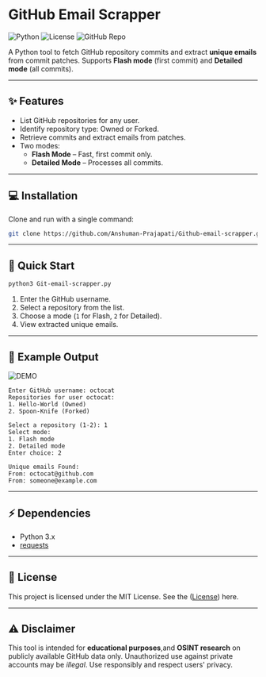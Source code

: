 # GitHub Email Scrapper

![Python](https://img.shields.io/badge/Python-3.x-blue) 
![License](https://img.shields.io/badge/License-MIT-green) 
![GitHub Repo](https://img.shields.io/github/stars/Anshuman-Prajapati/Github-email-scrapper?style=social)

A Python tool to fetch GitHub repository commits and extract **unique emails** from commit patches. Supports **Flash mode** (first commit) and **Detailed mode** (all commits).  

---

## ✨ Features

- List GitHub repositories for any user.
- Identify repository type: Owned or Forked.
- Retrieve commits and extract emails from patches.
- Two modes:
  - **Flash Mode** – Fast, first commit only.
  - **Detailed Mode** – Processes all commits.

---

## 💻 Installation

Clone and run with a single command:

```bash
git clone https://github.com/Anshuman-Prajapati/Github-email-scrapper.git && cd Github-email-scrapper && pip install requests
````
---

## 🏁 Quick Start

```bash
python3 Git-email-scrapper.py
```

1. Enter the GitHub username.
2. Select a repository from the list.
3. Choose a mode (`1` for Flash, `2` for Detailed).
4. View extracted unique emails.

---

## 📌 Example Output
![DEMO](https://github.com/user-attachments/assets/356b5fe5-8e79-4932-a7bf-2db94151b96f)
```
Enter GitHub username: octocat
Repositories for user octocat:
1. Hello-World (Owned)
2. Spoon-Knife (Forked)

Select a repository (1-2): 1
Select mode:
1. Flash mode
2. Detailed mode
Enter choice: 2

Unique emails Found:
From: octocat@github.com
From: someone@example.com
```

---

## ⚡ Dependencies

* Python 3.x
* [requests](https://pypi.org/project/requests/)

---

## 📝 License

This project is licensed under the MIT License. See the ([License](https://github.com/Anshuman-Prajapati/Github-email-scrapper/blob/ebbb1b7cbb3bae7e0d9d3efbbb9c278eb8d78b26/LICENSE)) here.

---

## ⚠️ Disclaimer

This tool is intended for **educational purposes**,and **OSINT research** on publicly available GitHub data only. Unauthorized use against private accounts may be *illegal*. Use responsibly and respect users' privacy.
